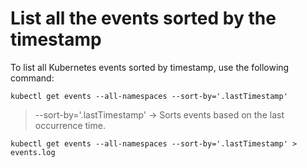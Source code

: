 # List all the events sorted by the timestamp
To list all Kubernetes events sorted by timestamp, use the following command:
```
kubectl get events --all-namespaces --sort-by='.lastTimestamp'
```
> --sort-by='.lastTimestamp' → Sorts events based on the last occurrence time.
```
kubectl get events --all-namespaces --sort-by='.lastTimestamp' > events.log
```